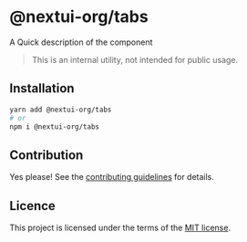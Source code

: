 # @nextui-org/tabs

A Quick description of the component

> This is an internal utility, not intended for public usage.

## Installation

```sh
yarn add @nextui-org/tabs
# or
npm i @nextui-org/tabs
```

## Contribution

Yes please! See the
[contributing guidelines](https://github.com/nextui-org/nextui/blob/master/CONTRIBUTING.md)
for details.

## Licence

This project is licensed under the terms of the
[MIT license](https://github.com/nextui-org/nextui/blob/master/LICENSE).
